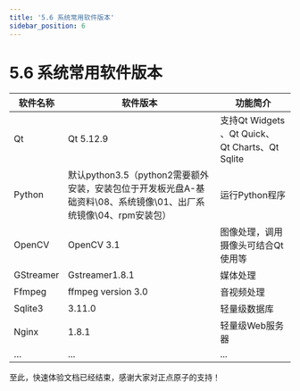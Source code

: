```yaml
---
title: '5.6 系统常用软件版本'
sidebar_position: 6
---
```


# 5.6 系统常用软件版本

| 软件名称  | **软件版本**                                                 | 功能简介                                         |
| --------- | ------------------------------------------------------------ | ------------------------------------------------ |
| Qt        | Qt 5.12.9                                                    | 支持Qt Widgets 、Qt Quick、 Qt Charts、Qt Sqlite |
| Python    | 默认python3.5（python2需要额外安装，安装包位于开发板光盘A-基础资料\08、系统镜像\01、出厂系统镜像\04、rpm安装包） | 运行Python程序                                   |
| OpenCV    | OpenCV 3.1                                                   | 图像处理，调用摄像头可结合Qt使用等               |
| GStreamer | Gstreamer1.8.1                                               | 媒体处理                                         |
| Ffmpeg    | ffmpeg version 3.0                                           | 音视频处理                                       |
| Sqlite3   | 3.11.0                                                       | 轻量级数据库                                     |
| Nginx     | 1.8.1                                                        | 轻量级Web服务器                                  |
| …         | ...                                                          | ...                                              |

至此，快速体验文档已经结束，感谢大家对正点原子的支持！

